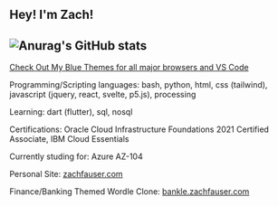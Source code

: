 <!---
Zfauser/Zfauser is a ✨ special ✨ repository because its `README.md` (this file) appears on your GitHub profile.
You can click the Preview link to take a look at your changes.
--->
**Hey! I'm Zach!**
--
![Anurag's GitHub stats](https://github-readme-stats-zfauser.vercel.app/api?username=zfauser&show_icons=true&theme=onedark&count_private=true)
--
[Check Out My Blue Themes for all major browsers and VS Code](https://zfauser.github.io/zachs-blue-theme/)

Programming/Scripting languages: bash, python, html, css (tailwind), javascript (jquery, react, svelte, p5.js), processing

Learning: dart (flutter), sql, nosql

Certifications: Oracle Cloud Infrastructure Foundations 2021 Certified Associate, IBM Cloud Essentials

Currently studing for: Azure AZ-104

Personal Site: [zachfauser.com](https://zachfauser.com/)

Finance/Banking Themed Wordle Clone: [bankle.zachfauser.com](https://bankle.zachfauser.com/)
